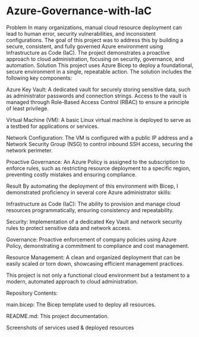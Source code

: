 # Azure-Governance-with-IaC

Problem In many organizations, manual cloud resource deployment can lead to human error, security vulnerabilities, and inconsistent configurations. The goal of this project was to address this by building a secure, consistent, and fully governed Azure environment using Infrastructure as Code (IaC). The project demonstrates a proactive approach to cloud administration, focusing on security, governance, and automation.
Solution
This project uses Azure Bicep to deploy a foundational, secure environment in a single, repeatable action. The solution includes the following key components:

Azure Key Vault: A dedicated vault for securely storing sensitive data, such as administrator passwords and connection strings. Access to the vault is managed through Role-Based Access Control (RBAC) to ensure a principle of least privilege.

Virtual Machine (VM): A basic Linux virtual machine is deployed to serve as a testbed for applications or services.

Network Configuration: The VM is configured with a public IP address and a Network Security Group (NSG) to control inbound SSH access, securing the network perimeter.

Proactive Governance: An Azure Policy is assigned to the subscription to enforce rules, such as restricting resource deployment to a specific region, preventing costly mistakes and ensuring compliance.

Result
By automating the deployment of this environment with Bicep, I demonstrated proficiency in several core Azure administrator skills:

Infrastructure as Code (IaC): The ability to provision and manage cloud resources programmatically, ensuring consistency and repeatability.

Security: Implementation of a dedicated Key Vault and network security rules to protect sensitive data and network access.

Governance: Proactive enforcement of company policies using Azure Policy, demonstrating a commitment to compliance and cost management.

Resource Management: A clean and organized deployment that can be easily scaled or torn down, showcasing efficient management practices.

This project is not only a functional cloud environment but a testament to a modern, automated approach to cloud administration.

Repository Contents:

main.bicep: The Bicep template used to deploy all resources.

README.md: This project documentation.

Screenshots of services used & deployed resources
